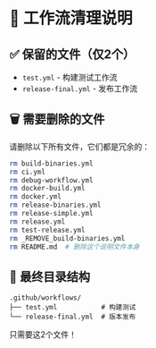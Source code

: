 # 🧹 工作流清理说明

## ✅ 保留的文件（仅2个）
- `test.yml` - 构建测试工作流
- `release-final.yml` - 发布工作流

## 🗑️ 需要删除的文件
请删除以下所有文件，它们都是冗余的：

```bash
rm build-binaries.yml
rm ci.yml  
rm debug-workflow.yml
rm docker-build.yml
rm docker.yml
rm release-binaries.yml
rm release-simple.yml
rm release.yml
rm test-release.yml
rm _REMOVE_build-binaries.yml
rm README.md  # 删除这个说明文件本身
```

## 🎯 最终目录结构
```
.github/workflows/
├── test.yml           # 构建测试
└── release-final.yml  # 版本发布
```

只需要这2个文件！
